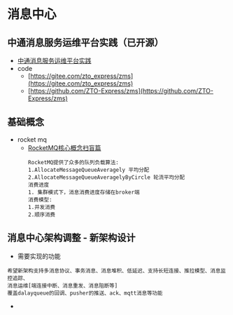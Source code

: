 # 消息中心

## 中通消息服务运维平台实践（已开源）
- [中通消息服务运维平台实践](https://my.oschina.net/u/4502220/blog/4529897)
- code
    - [https://gitee.com/zto_express/zms](https://gitee.com/zto_express/zms)
    - [https://github.com/ZTO-Express/zms](https://github.com/ZTO-Express/zms)

## 基础概念
- rocket mq
    -  [RocketMQ核心概念扫盲篇](https://my.oschina.net/u/4052033/blog/4679761)
        ```
        RocketMQ提供了众多的队列负载算法:
        1.AllocateMessageQueueAveragely 平均分配
        2.AllocateMessageQueueAveragelyByCircle 轮流平均分配
        消费进度
        1. 集群模式下，消息消费进度存储在broker端
        消费模型:
        1.并发消费
        2.顺序消费
        ```
## 消息中心架构调整 - 新架构设计
- 需要实现的功能
```
希望新架构支持多消息协议、事务消息、消息堆积、低延迟、支持长短连接、推拉模型、消息监控追踪、
消息运维[端连接中断、消息重发、消息阻断等]
覆盖dalayqueue的回调、pusher的推送、ack、mqtt消息等功能
```
- 